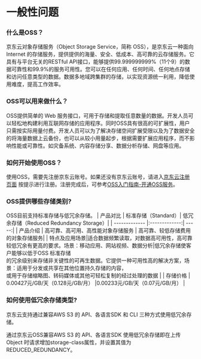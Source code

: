 
# 一般性问题

### 什么是OSS？
京东云对象存储服务（Object Storage Service，简称 OSS），是京东云一种面向 Internet 的存储服务，提供提供的海量、安全、低成本、高可靠的云存储服务。它具有与平台无关的RESTful API接口，能够提供99.999999999%（11个9）的数据可靠性和99.9%的服务可用性。您可以在任何应用、任何时间、任何地点存储和访问任意类型的数据。数据多地域跨集群的存储，以实现资源统一利用，降低使用难度，提高工作效率。

### OSS可以用来做什么？
OSS提供简单的 Web 服务接口，可用于存储和提取任意数量的数据。开发人员可以轻松地构建利用互联网存储的应用程序。同时OSS具有很高的可扩展性，用户只需按实际用量付费。开发人员可以为了解决存储空间扩展受限以及为了数据安全的将海量数据上云备份，也可以从较小用量起步，根据需要扩展应用程序，而不影响性能或可靠性。如灾备系统、内容存储分享、数据分析存储、网盘等应用。

### 如何开始使用OSS？
使用OSS，需要先注册京东云账号。如果还没有京东云账号，请进入[京东云注册页面](https://accounts.jdcloud.com/p/regPage?source=jdcloud&ReturnUrl=https%3a%2f%2fuc.jdcloud.com%2fpassport%2fcomplete%3freturnUrl%3dhttps%3a%2f%2fwww.jdcloud.com)  按提示进行注册。注册完成后，可参考[OSS入门指南-开通OSS服务](https://docs.jdcloud.com/cn/object-storage-service/sign-up-service-1)。

### OSS提供哪些存储类别?
OSS目前支持标准存储与低冗余存储。
| 产品对比 | 标准存储（Standard）| 低冗余存储（Reduced Redundancy Storage）|
| ------------- |:-------------:| -----:|
| 产品介绍 | 高可靠、高可用、高性能对象存储服务 | 高可靠、较低存储费用的对象存储服务|
| 特点及应用场景|适合数据频繁读取，对数据高可用性，高可靠较低冗余有更高的要求。场景：移动应用、网站视频、数据分析|低冗余存储使客户能够以低于OSS 标准存储<br>的冗余级别来存储非关键性的可再生数据。它提供一种可用性高的解决方案，场景：适用于分发或共享在其他位置持久存储的内容，<br>或用于存储缩略图、转码媒体或其他可轻松复制的经过处理的数据 |
| 存储价格 | 0.00427元/GB/天（0.128元/GB/月）  |0.00233元/GB/天（0.07元/GB/月） |

### 如何使用低冗余存储类型?

京东云支持通过兼容AWS S3 的 API、各语言SDK 和 CLI 三种方式使用低冗余存储。

通过京东云OSS兼容AWS S3 的 API、各语言SDK 使用低冗余存储即在上传Object 时请求增加storage-class属性，并设置其值为REDUCED_REDUNDANCY。


